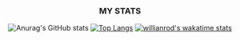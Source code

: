 <div align="center">

### MY STATS 
![Anurag's GitHub stats](https://github-readme-stats.vercel.app/api?username=LSeolAh&show_icons=true&theme=dark)
[![Top Langs](https://github-readme-stats.vercel.app/api/top-langs/?username=LSeolAh&layout=compact)](https://github.com/LSeolAh/github-readme-stats)
[![willianrod's wakatime stats](https://github-readme-stats.vercel.app/api/wakatime?username=LSeolAh)](https://github.com/anuraghazra/github-readme-stats)

</div>